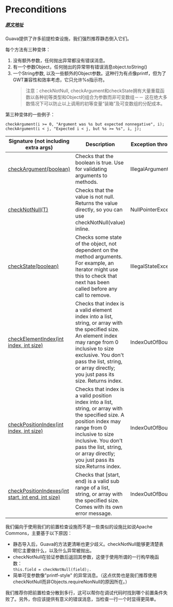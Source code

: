 # Preconditions
##### [原文地址](https://github.com/google/guava/wiki/PreconditionsExplained)

Guava提供了许多前提检查设施，我们强烈推荐静态倒入它们。

每个方法有三种变体：
1. 没有额外参数，任何抛出异常都没有错误消息。
2. 有一个参数Object，任何抛出的异常带有错误消息object.toString()
3. 一个String参数, 以及一些额外的Object参数。这种行为有点像printf，但为了GWT兼容性和效率考虑，它只允许%s指示符。
   > 注意：checkNotNull, checkArgument和checkState拥有大量重载函数以各种初等类型和Object的组合为参数而非可变数组－－
   这在绝大多数情况下可以防止以上调用的初等变量“装箱”及可变数组的分配成本。

第三种变体的一些例子：
```
checkArgument(i >= 0, "Argument was %s but expected nonnegative", i);
checkArgument(i < j, "Expected i < j, but %s >= %s", i, j);
```

**Signature (not including extra args)**|**Description**|**Exception thrown on failure**  
----------|---------------|---------------
[checkArgument(boolean)](http://google.github.io/guava/releases/snapshot/api/docs/com/google/common/base/Preconditions.html#checkArgument-boolean-)|Checks that the boolean is true. Use for validating arguments to methods.|IllegalArgumentException
[checkNotNull(T)](http://google.github.io/guava/releases/snapshot/api/docs/com/google/common/base/Preconditions.html#checkNotNull-T-)|Checks that the value is not null. Returns the value directly, so you can use checkNotNull(value) inline.|NullPointerException
[checkState(boolean)](http://google.github.io/guava/releases/snapshot/api/docs/com/google/common/base/Preconditions.html#checkState-boolean-)|Checks some state of the object, not dependent on the method arguments. For example, an Iterator might use this to check that next has been called before any call to remove.|IllegalStateException
[checkElementIndex(int index, int size)](http://google.github.io/guava/releases/snapshot/api/docs/com/google/common/base/Preconditions.html#checkElementIndex-int-int-)|Checks that index is a valid element index into a list, string, or array with the specified size. An element index may range from 0 inclusive to size exclusive. You don't pass the list, string, or array directly; you just pass its size. Returns index.|IndexOutOfBoundsException
[checkPositionIndex(int index, int size)](http://google.github.io/guava/releases/snapshot/api/docs/com/google/common/base/Preconditions.html#checkPositionIndex-int-int-)|Checks that index is a valid position index into a list, string, or array with the specified size. A position index may range from 0 inclusive to size inclusive. You don't pass the list, string, or array directly; you just pass its size.Returns index.|IndexOutOfBoundsException
[checkPositionIndexes(int start, int end, int size)](http://google.github.io/guava/releases/snapshot/api/docs/com/google/common/base/Preconditions.html#checkPositionIndexes-int-int-int-)|Checks that [start, end) is a valid sub range of a list, string, or array with the specified size. Comes with its own error message.|IndexOutOfBoundsException

我们偏向于使用我们的前置检查设施而不是一些类似的设施比如说Apache Commons，主要基于以下原因：
- 静态导入后，Guava的方法更清晰也更少歧义。checkNotNull能够更清楚表明它主要做什么，以及什么异常被抛出。
- checkNotNull在验证参数后返回其参数，这便于使用所谓的一行构早晚函数：  
  `this.field = checkNotNull(field);.`
- 简单可变参数像"printf-style" 的异常消息。（这点优势也是我们推荐使用checkNotNull而非Objects.requireNonNull的原因所在。）

我们推荐你把前置检查分散到多行，这可以帮你在调试代码时找到哪个前置条件失败了。另外，你应该提供有意义的错误消息，当检查一行一个时显得更简单。
